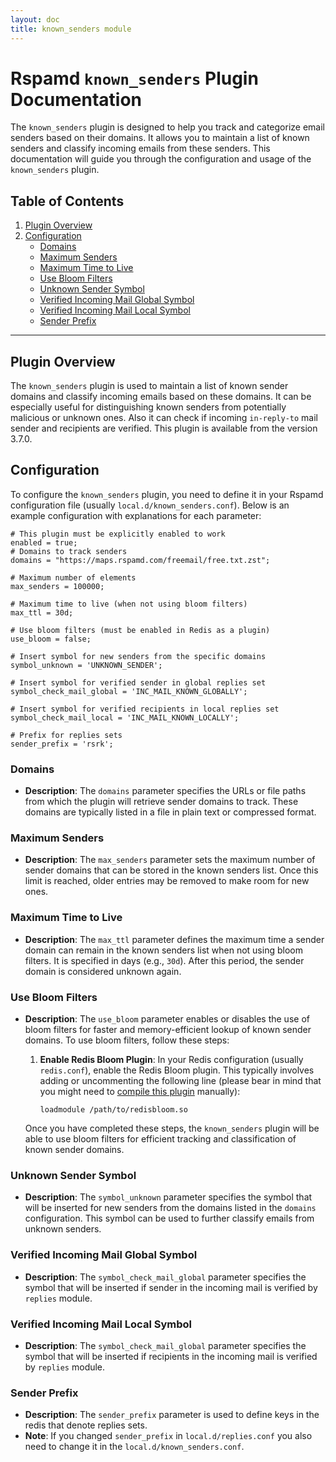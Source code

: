 ```yaml
---
layout: doc
title: known_senders module
---
```

# Rspamd `known_senders` Plugin Documentation

The `known_senders` plugin is designed to help you track and categorize email senders based on their domains. It allows you to maintain a list of known senders and classify incoming emails from these senders. This documentation will guide you through the configuration and usage of the `known_senders` plugin.

## Table of Contents

1. [Plugin Overview](#plugin-overview)
2. [Configuration](#configuration)
   - [Domains](#domains)
   - [Maximum Senders](#maximum-senders)
   - [Maximum Time to Live](#maximum-time-to-live)
   - [Use Bloom Filters](#use-bloom-filters)
   - [Unknown Sender Symbol](#unknown-sender-symbol)
   - [Verified Incoming Mail Global Symbol](#verified-incoming-mail-global-symbol)
   - [Verified Incoming Mail Local Symbol](#verified-incoming-mail-local-symbol)
   - [Sender Prefix](#sender-prefix)
---

## Plugin Overview

The `known_senders` plugin is used to maintain a list of known sender domains and classify incoming emails based on these domains. It can be especially useful for distinguishing known senders from potentially malicious or unknown ones. Also it can check if incoming `in-reply-to` mail sender and recipients are verified. This plugin is available from the version 3.7.0.

## Configuration

To configure the `known_senders` plugin, you need to define it in your Rspamd configuration file (usually `local.d/known_senders.conf`). Below is an example configuration with explanations for each parameter:

```hcl
# This plugin must be explicitly enabled to work
enabled = true;
# Domains to track senders
domains = "https://maps.rspamd.com/freemail/free.txt.zst";

# Maximum number of elements
max_senders = 100000;

# Maximum time to live (when not using bloom filters)
max_ttl = 30d;

# Use bloom filters (must be enabled in Redis as a plugin)
use_bloom = false;

# Insert symbol for new senders from the specific domains
symbol_unknown = 'UNKNOWN_SENDER';

# Insert symbol for verified sender in global replies set
symbol_check_mail_global = 'INC_MAIL_KNOWN_GLOBALLY';

# Insert symbol for verified recipients in local replies set
symbol_check_mail_local = 'INC_MAIL_KNOWN_LOCALLY';

# Prefix for replies sets
sender_prefix = 'rsrk';
```

### Domains

- **Description**: The `domains` parameter specifies the URLs or file paths from which the plugin will retrieve sender domains to track. These domains are typically listed in a file in plain text or compressed format.

### Maximum Senders

- **Description**: The `max_senders` parameter sets the maximum number of sender domains that can be stored in the known senders list. Once this limit is reached, older entries may be removed to make room for new ones.

### Maximum Time to Live

- **Description**: The `max_ttl` parameter defines the maximum time a sender domain can remain in the known senders list when not using bloom filters. It is specified in days (e.g., `30d`). After this period, the sender domain is considered unknown again.

### Use Bloom Filters

- **Description**: The `use_bloom` parameter enables or disables the use of bloom filters for faster and memory-efficient lookup of known sender domains. To use bloom filters, follow these steps:

   1. **Enable Redis Bloom Plugin**: In your Redis configuration (usually `redis.conf`), enable the Redis Bloom plugin. This typically involves adding or uncommenting the following line (please bear in mind that you might need to [compile this plugin](https://github.com/RedisBloom/RedisBloom) manually):

      ```
      loadmodule /path/to/redisbloom.so
      ```

   Once you have completed these steps, the `known_senders` plugin will be able to use bloom filters for efficient tracking and classification of known sender domains.
### Unknown Sender Symbol

- **Description**: The `symbol_unknown` parameter specifies the symbol that will be inserted for new senders from the domains listed in the `domains` configuration. This symbol can be used to further classify emails from unknown senders.

### Verified Incoming Mail Global Symbol

- **Description**: The `symbol_check_mail_global` parameter specifies the symbol that will be inserted if sender in the incoming mail is verified by `replies` module.
 
### Verified Incoming Mail Local Symbol

- **Description**: The `symbol_check_mail_global` parameter specifies the symbol that will be inserted if recipients in the incoming mail is verified by `replies` module.

### Sender Prefix

- **Description**: The `sender_prefix` parameter is used to define keys in the redis that denote replies sets.
- **Note**: If you changed `sender_prefix` in `local.d/replies.conf` you also need to change it in the `local.d/known_senders.conf`.  
